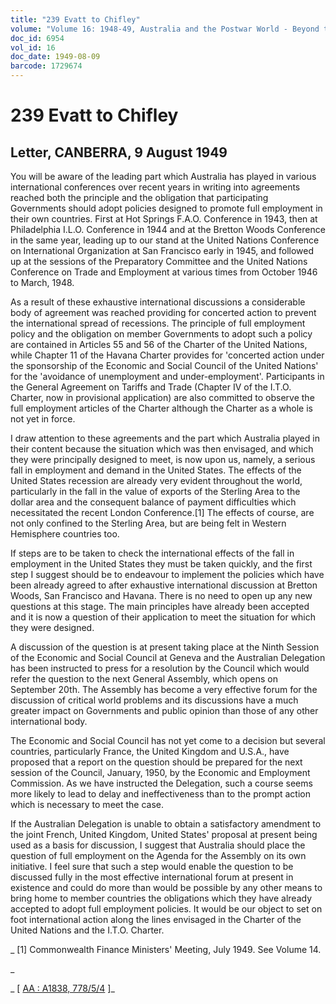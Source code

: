 ```yaml
---
title: "239 Evatt to Chifley"
volume: "Volume 16: 1948-49, Australia and the Postwar World - Beyond the Region"
doc_id: 6954
vol_id: 16
doc_date: 1949-08-09
barcode: 1729674
---
```


# 239 Evatt to Chifley

## Letter, CANBERRA, 9 August 1949

You will be aware of the leading part which Australia has played in various international conferences over recent years in writing into agreements reached both the principle and the obligation that participating Governments should adopt policies designed to promote full employment in their own countries. First at Hot Springs F.A.O. Conference in 1943, then at Philadelphia I.L.O. Conference in 1944 and at the Bretton Woods Conference in the same year, leading up to our stand at the United Nations Conference on International Organization at San Francisco early in 1945, and followed up at the sessions of the Preparatory Committee and the United Nations Conference on Trade and Employment at various times from October 1946 to March, 1948.

As a result of these exhaustive international discussions a considerable body of agreement was reached providing for concerted action to prevent the international spread of recessions. The principle of full employment policy and the obligation on member Governments to adopt such a policy are contained in Articles 55 and 56 of the Charter of the United Nations, while Chapter 11 of the Havana Charter provides for 'concerted action under the sponsorship of the Economic and Social Council of the United Nations' for the 'avoidance of unemployment and under-employment'. Participants in the General Agreement on Tariffs and Trade (Chapter IV of the I.T.O. Charter, now in provisional application) are also committed to observe the full employment articles of the Charter although the Charter as a whole is not yet in force.

I draw attention to these agreements and the part which Australia played in their content because the situation which was then envisaged, and which they were principally designed to meet, is now upon us, namely, a serious fall in employment and demand in the United States. The effects of the United States recession are already very evident throughout the world, particularly in the fall in the value of exports of the Sterling Area to the dollar area and the consequent balance of payment difficulties which necessitated the recent London Conference.[1] The effects of course, are not only confined to the Sterling Area, but are being felt in Western Hemisphere countries too.

If steps are to be taken to check the international effects of the fall in employment in the United States they must be taken quickly, and the first step I suggest should be to endeavour to implement the policies which have been already agreed to after exhaustive international discussion at Bretton Woods, San Francisco and Havana. There is no need to open up any new questions at this stage. The main principles have already been accepted and it is now a question of their application to meet the situation for which they were designed.

A discussion of the question is at present taking place at the Ninth Session of the Economic and Social Council at Geneva and the Australian Delegation has been instructed to press for a resolution by the Council which would refer the question to the next General Assembly, which opens on September 20th. The Assembly has become a very effective forum for the discussion of critical world problems and its discussions have a much greater impact on Governments and public opinion than those of any other international body.

The Economic and Social Council has not yet come to a decision but several countries, particularly France, the United Kingdom and U.S.A., have proposed that a report on the question should be prepared for the next session of the Council, January, 1950, by the Economic and Employment Commission. As we have instructed the Delegation, such a course seems more likely to lead to delay and ineffectiveness than to the prompt action which is necessary to meet the case.

If the Australian Delegation is unable to obtain a satisfactory amendment to the joint French, United Kingdom, United States' proposal at present being used as a basis for discussion, I suggest that Australia should place the question of full employment on the Agenda for the Assembly on its own initiative. I feel sure that such a step would enable the question to be discussed fully in the most effective international forum at present in existence and could do more than would be possible by any other means to bring home to member countries the obligations which they have already accepted to adopt full employment policies. It would be our object to set on foot international action along the lines envisaged in the Charter of the United Nations and the I.T.O. Charter.

_ [1] Commonwealth Finance Ministers' Meeting, July 1949. See Volume 14.

_

_ [ [AA : A1838, 778/5/4](http://www.naa.gov.au/cgi-bin/Search?O=I&Number=1729674) ]_
